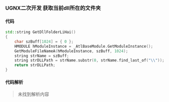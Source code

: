 ### UGNX二次开发 获取当前dll所在的文件夹

#### 代码

```cpp
std::string GetDllFolderLiHai()
{
	char szBuff[1024] = { 0 };
	HMODULE hModuleInstance = _AtlBaseModule.GetModuleInstance();
	GetModuleFileNameA(hModuleInstance, szBuff, 1024);
	string strName = szBuff;
	string strDLLPath = strName.substr(0, strName.find_last_of("\\"));
	return strDLLPath;
}

```

#### 代码解析
> 未找到解析内容

